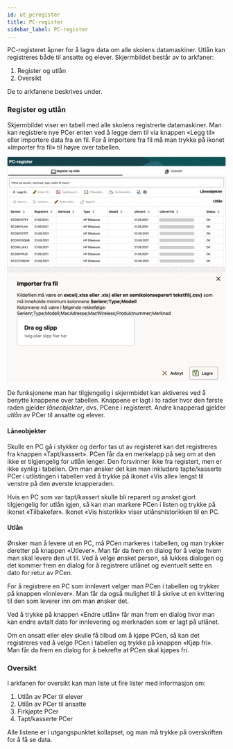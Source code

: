 ```yaml
---
id: ut_pcregister
title: PC-register
sidebar_label: PC-register
---
```


PC-registeret åpner for å lagre data om alle skolens datamaskiner. Utlån kan registreres både til ansatte og elever. Skjermbildet består av to arkfaner:

1. Register og utlån
2. Oversikt

De to arkfanene beskrives under.

### Register og utlån
Skjermbildet viser en tabell med alle skolens registrerte datamaskiner. Man kan registrere nye PCer enten ved å legge dem til via knappen «Legg til» eller importere data fra en fil. For å importere fra fil må man trykke på ikonet «Importer fra fil» til høyre over tabellen.

![bilde](/img/utl_pcregister_register_og_utlaan_oversikt.png)
![bilde](/img/utl_pcregister_register_og_utlaan_import_fra_fil.png)

De funksjonene man har tilgjengelig i skjermbidet kan aktiveres ved å benytte knappene over tabellen. Knappene er lagt i to rader hvor den første raden gjelder _låneobjekter_, dvs. PCene i registeret. Andre knapperad gjelder _utlån_ av PCer til ansatte og elever.

#### Låneobjekter

Skulle en PC gå i stykker og derfor tas ut av registeret kan det registreres fra knappen «Tapt/kassert». PCen får da en merkelapp på seg om at den ikke er tilgjengelig for utlån lenger. Den forsvinner ikke fra registert, men er ikke synlig i tabellen. Om man ønsker det kan man inkludere tapte/kasserte PCer i utlistingen i tabellen ved å trykke på ikonet «Vis alle» lengst til venstre på den øverste knapperaden.

Hvis en PC som var tapt/kassert skulle bli reparert og ønsket gjort tilgjengelig for utlån igjen, så kan man markere PCen i listen og trykke på ikonet «Tilbakefør». Ikonet «Vis historikk» viser utlånshistorikken til en PC.

#### Utlån

Ønsker man å levere ut en PC, må PCen markeres i tabellen, og man trykker deretter på knappen «Utlever». Man får da frem en dialog for å velge hvem man skal levere den ut til. Ved å velge ønsket person, så lukkes dialogen og det kommer frem en dialog for å registrere utlånet og eventuelt sette en dato for retur av PCen.

For å registrere en PC som innlevert velger man PCen i tabellen og trykker på knappen «Innlever». Man får da også mulighet til å skrive ut en kvittering til den som leverer inn om man ønsker det.

Ved å trykke på knappen «Endre utlån» får man frem en dialog hvor man kan endre avtalt dato for innlevering og merknaden som er lagt på utlånet.

Om en ansatt eller elev skulle få tilbud om å kjøpe PCen, så kan det registreres ved å velge PCen i tabellen og trykke på knappen «Kjøp fri». Man får da frem en dialog for å bekrefte at PCen skal kjøpes fri.

### Oversikt

I arkfanen for oversikt kan man liste ut fire lister med informasjon om:

1. Utlån av PCer til elever
2. Utlån av PCer til ansatte
3. Firkjøpte PCer
4. Tapt/kasserte PCer

Alle listene er i utgangspunktet kollapset, og man må trykke på overskriften for å få se data.
